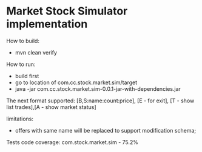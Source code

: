 <h1>
  Market Stock Simulator implementation
</h1>

<h9>
<p>  How to build:  

*   mvn clean verify

</p>
<p>
	How to run:  
		
*   build first
*   go to location of com.cc.stock.market.sim/target
*   java -jar com.cc.stock.market.sim-0.0.1-jar-with-dependencies.jar
</p>

<p>
The next format supported: 
[B,S:name:count:price], 
[E - for exit], [T - show list trades],[A - show market status] 

limitations:
 - offers with same name will be replaced to support modification schema;
</p>
</h9>  

<p>

Tests code coverage:
   com.stock.market.sim - 75.2%